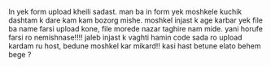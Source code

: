In yek form upload kheili sadast. man ba in form yek moshkele kuchik dashtam k dare kam kam bozorg mishe.
moshkel injast k age karbar yek file ba name farsi upload kone, file morede nazar taghire nam mide. yani horufe farsi ro nemishnase!!!!
jaleb injast k vaghti hamin code sada ro upload kardam ru host, bedune moshkel kar mikard!! kasi hast betune elato behem bege ?
